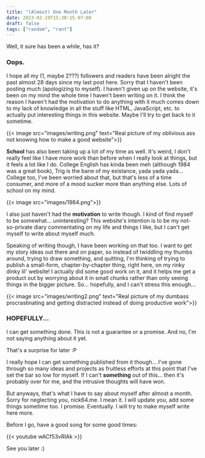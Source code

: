 ```yaml
---
title: "(Almost) One Month Later"
date: 2023-02-19T15:30:15-07:00
draft: false
tags: ["random", "rant"]
---
```


Well, it sure has been a while, has it? 

### Oops.

I hope all my (1, maybe 2???) followers and readers have been alright the past almost 28 days since my last post here. Sorry that I haven't been posting much (apologizing to myself). I haven't given up on the website, it's been on my mind the whole time I haven't been writing on it. I think the reason I haven't had the motivation to do anything with it much comes down to my lack of knowledge in all the stuff like HTML, JavaScript, etc. to actually put interesting things in this website. Maybe I'll try to get back to it sometime. 

{{< image src="images/writing.png" text="Real picture of my oblivious ass not knowing how to make a good website">}}

**School** has also been taking up a lot of my time as well. It's weird, I don't really feel like I have more work than before when I really look at things, but it feels a lot like I do. College English has kinda been meh (although 1984 was a great book), Trig is the bane of my existance, yada yada yada... College too, I've been worried about that, but that's less of a time consumer, and more of a mood sucker more than anything else. Lots of school on my mind.

{{< image src="images/1984.png">}}


I also just haven't had the **motivation** to write though. I kind of find myself to be somewhat... uninteresting? This website's intention is to be my not-so-private diary commentating on my life and things I like, but I can't get myself to write about myself much. 

Speaking of writing though, I have been working on that too. I want to get my story ideas out there and on paper, so instead of twiddling my thumbs around, trying to draw something, and quitting, I'm thinking of trying to publish a small-form, chapter-by-chapter thing, right here, on my rinky dinky lil' website! I actually did some good work on it, and it helps me get a product out by worrying about it in small chunks rather than only seeing things in the bigger picture. So... hopefully, and I can't stress this enough...

{{< image src="images/writing2.png" text="Real picture of my dumbass procrastinating and getting distracted instead of doing productive work">}}

### HOPEFULLY...

I can get something done. This is not a guarantee or a promise. And no, I'm not saying anything about it yet. 

That's a surprise for later :P

I really hope I can get something published from it though... I've gone through so many ideas and projects as fruitless efforts at this point that I've set the bar so low for myself. If I can't **something** out of this... then it's probably over for me, and the intrusive thoughts will have won.

But anyways, that's what I have to say about myself after almost a month. Sorry for neglecting you, nick64.me. I mean it. I will update you, add some things sometime too. I promise. Eventually. I will try to make myself write here more. 

Before I go, have a good song for some good times:

{{< youtube wACf53vRlAk >}}

See you later :)